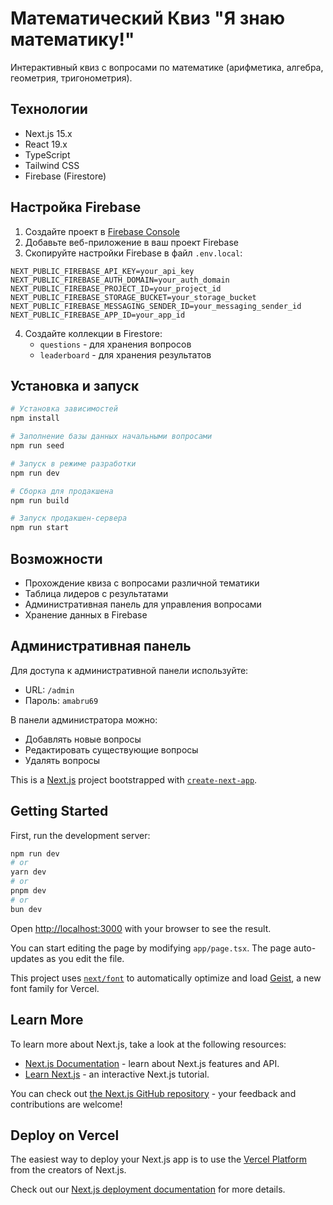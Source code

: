 # Математический Квиз "Я знаю математику!"

Интерактивный квиз с вопросами по математике (арифметика, алгебра, геометрия, тригонометрия).

## Технологии

- Next.js 15.x
- React 19.x
- TypeScript
- Tailwind CSS
- Firebase (Firestore)

## Настройка Firebase

1. Создайте проект в [Firebase Console](https://console.firebase.google.com/)
2. Добавьте веб-приложение в ваш проект Firebase
3. Скопируйте настройки Firebase в файл `.env.local`:

```
NEXT_PUBLIC_FIREBASE_API_KEY=your_api_key
NEXT_PUBLIC_FIREBASE_AUTH_DOMAIN=your_auth_domain
NEXT_PUBLIC_FIREBASE_PROJECT_ID=your_project_id
NEXT_PUBLIC_FIREBASE_STORAGE_BUCKET=your_storage_bucket
NEXT_PUBLIC_FIREBASE_MESSAGING_SENDER_ID=your_messaging_sender_id
NEXT_PUBLIC_FIREBASE_APP_ID=your_app_id
```

4. Создайте коллекции в Firestore:
   - `questions` - для хранения вопросов
   - `leaderboard` - для хранения результатов

## Установка и запуск

```bash
# Установка зависимостей
npm install

# Заполнение базы данных начальными вопросами
npm run seed

# Запуск в режиме разработки
npm run dev

# Сборка для продакшена
npm run build

# Запуск продакшен-сервера
npm run start
```

## Возможности

- Прохождение квиза с вопросами различной тематики
- Таблица лидеров с результатами
- Административная панель для управления вопросами
- Хранение данных в Firebase

## Административная панель

Для доступа к административной панели используйте:
- URL: `/admin`
- Пароль: `amabru69`

В панели администратора можно:
- Добавлять новые вопросы
- Редактировать существующие вопросы
- Удалять вопросы

This is a [Next.js](https://nextjs.org) project bootstrapped with [`create-next-app`](https://nextjs.org/docs/app/api-reference/cli/create-next-app).

## Getting Started

First, run the development server:

```bash
npm run dev
# or
yarn dev
# or
pnpm dev
# or
bun dev
```

Open [http://localhost:3000](http://localhost:3000) with your browser to see the result.

You can start editing the page by modifying `app/page.tsx`. The page auto-updates as you edit the file.

This project uses [`next/font`](https://nextjs.org/docs/app/building-your-application/optimizing/fonts) to automatically optimize and load [Geist](https://vercel.com/font), a new font family for Vercel.

## Learn More

To learn more about Next.js, take a look at the following resources:

- [Next.js Documentation](https://nextjs.org/docs) - learn about Next.js features and API.
- [Learn Next.js](https://nextjs.org/learn) - an interactive Next.js tutorial.

You can check out [the Next.js GitHub repository](https://github.com/vercel/next.js) - your feedback and contributions are welcome!

## Deploy on Vercel

The easiest way to deploy your Next.js app is to use the [Vercel Platform](https://vercel.com/new?utm_medium=default-template&filter=next.js&utm_source=create-next-app&utm_campaign=create-next-app-readme) from the creators of Next.js.

Check out our [Next.js deployment documentation](https://nextjs.org/docs/app/building-your-application/deploying) for more details.
